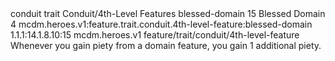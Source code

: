 <ability>
  <metadata>
    <class>conduit</class>
    <feature_type>trait</feature_type>
    <file_dpath>Conduit/4th-Level Features</file_dpath>
    <item_id>blessed-domain</item_id>
    <item_index>15</item_index>
    <item_name>Blessed Domain</item_name>
    <level>4</level>
    <scc>mcdm.heroes.v1:feature.trait.conduit.4th-level-feature:blessed-domain</scc>
    <scdc>1.1.1:14.1.8.10:15</scdc>
    <source>mcdm.heroes.v1</source>
    <type>feature/trait/conduit/4th-level-feature</type>
  </metadata>
  <effects>
    <effect type="mundane">Whenever you gain piety from a domain feature, you gain 1 additional piety.</effect>
  </effects>
</ability>
